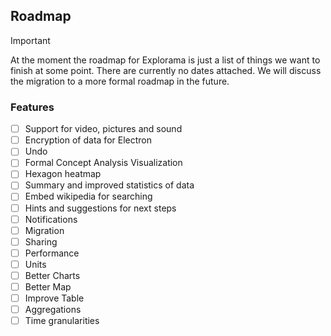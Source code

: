 ## Roadmap

> [!IMPORTANT]
>
> At the moment the roadmap for Explorama is just a list of things we want to finish at some point. There are currently no dates attached. We will discuss the migration to a more formal roadmap in the future.

### Features
- [ ] Support for video, pictures and sound
- [ ] Encryption of data for Electron
- [ ] Undo
- [ ] Formal Concept Analysis Visualization
- [ ] Hexagon heatmap
- [ ] Summary and improved statistics of data
- [ ] Embed wikipedia for searching
- [ ] Hints and suggestions for next steps
- [ ] Notifications
- [ ] Migration
- [ ] Sharing
- [ ] Performance
- [ ] Units
- [ ] Better Charts
- [ ] Better Map
- [ ] Improve Table
- [ ] Aggregations
- [ ] Time granularities
